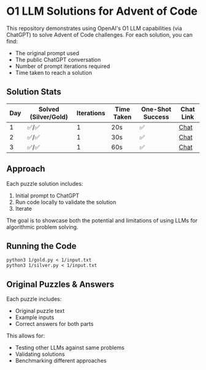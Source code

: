 # O1 LLM Solutions for Advent of Code

This repository demonstrates using OpenAI's O1 LLM capabilities (via ChatGPT) to solve Advent of Code challenges. For each solution, you can find:

- The original prompt used
- The public ChatGPT conversation
- Number of prompt iterations required
- Time taken to reach a solution

## Solution Stats

| Day | Solved (Silver/Gold) | Iterations | Time Taken | One-Shot Success | Chat Link |
|-----|---------------------|------------|------------|------------------|-----------|
| 1   | ✅/✅               | 1          | 20s        | ✅               | [Chat](https://chatgpt.com/share/674c9de5-1d4c-8005-8b67-2bb1029cb4b9) |
| 2   | ✅/✅               | 1          | 30s        | ✅               | [Chat](https://chatgpt.com/share/674d42f4-1424-8005-826b-453db70d2645) |
| 3   | ✅/✅               | 1          | 60s        | ✅               | [Chat](https://chatgpt.com/share/674ea076-a0f4-8005-944d-2653f0991c5c) |

## Approach

Each puzzle solution includes:
1. Initial prompt to ChatGPT
2. Run code locally to validate the solution
3. Iterate

The goal is to showcase both the potential and limitations of using LLMs for algorithmic problem solving.

## Running the Code

```
python3 1/gold.py < 1/input.txt
python3 1/silver.py < 1/input.txt
```

## Original Puzzles & Answers

Each puzzle includes:
- Original puzzle text
- Example inputs
- Correct answers for both parts

This allows for:
- Testing other LLMs against same problems
- Validating solutions
- Benchmarking different approaches
